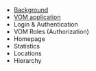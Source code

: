  - [Background](https://github.com/jessicalovheden/test_project/blob/master/no_en/Background.md)
 - [VOM application](https://github.com/jessicalovheden/test_project/blob/master/no_en/VOM%20Application.md)
 - Login & Authentication
 - VOM Roles (Authorization)
 - Homepage
 - Statistics
 - Locations
 - Hierarchy

<!--stackedit_data:
eyJoaXN0b3J5IjpbLTEzMTMxMDk0MDddfQ==
-->